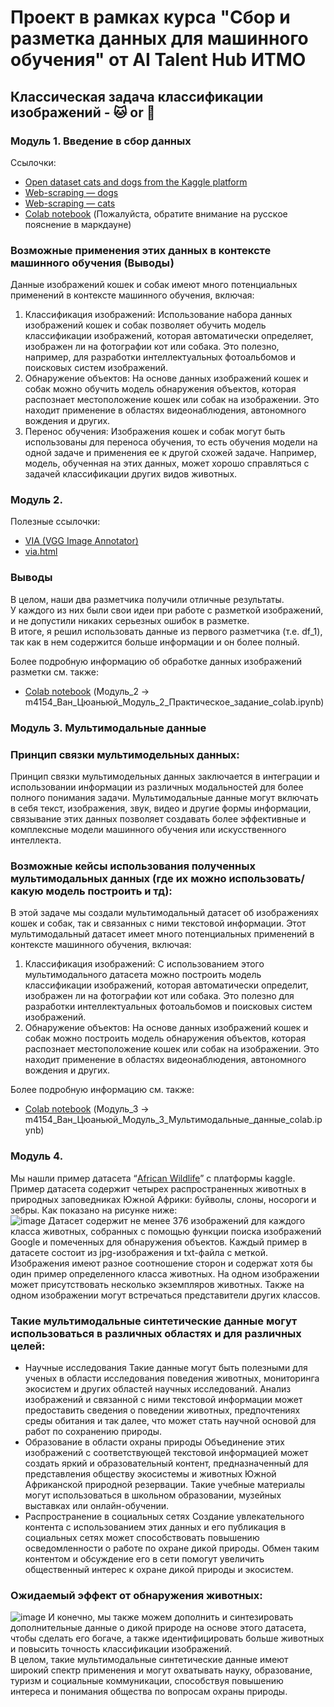 # Проект в рамках курса "Сбор и разметка данных для машинного обучения" от AI Talent Hub ИТМО
## Классическая задача классификации изображений - 🐱 or 🐶
### Модуль 1. Введение в сбор данных  
Cсылочки:
- [Open dataset cats and dogs from the Kaggle platform](https://www.kaggle.com/datasets/tongpython/cat-and-dog/data)
- [Web-scraping — dogs](https://pixnio.com/ru/%25D1%2584%25D0%25BE%25D1%2582%25D0%25BE/%D0%B6%D0%B8%D0%B2%D0%BE%D1%82%D0%BD%D1%8B%D1%85/%D1%81%D0%BE%D0%B1%D0%B0%D0%BA%D0%B8) 
- [Web-scraping — cats](https://pixnio.com/ru/%25D1%2582%25D0%25B5%25D0%25B3/%D0%BA%D0%BE%D1%88%D0%BA%D0%B0)
- [Colab notebook](https://colab.research.google.com/drive/1QefrCfW0jj-GqKXbrjAlOsS6Pw4Xmdvp?usp=sharing) (Пожалуйста, обратите внимание на русское пояснение в маркдауне)
### Возможные применения этих данных в контексте машинного обучения (Выводы)
Данные изображений кошек и собак имеют много потенциальных применений в контексте машинного обучения, включая:
1) Классификация изображений: Использование набора данных изображений кошек и собак позволяет обучить модель классификации изображений, которая автоматически определяет, изображен ли на фотографии кот или собака. Это полезно, например, для разработки интеллектуальных фотоальбомов и поисковых систем изображений.
2) Обнаружение объектов: На основе данных изображений кошек и собак можно обучить модель обнаружения объектов, которая распознает местоположение кошек или собак на изображении. Это находит применение в областях видеонаблюдения, автономного вождения и других.
3) Перенос обучения: Изображения кошек и собак могут быть использованы для переноса обучения, то есть обучения модели на одной задаче и применения ее к другой схожей задаче. Например, модель, обученная на этих данных, может хорошо справляться с задачей классификации других видов животных.

### Модуль 2.
Полезные ссылочки:
- [VIA (VGG Image Annotator)](https://www.robots.ox.ac.uk/~vgg/software/via/)
- [via.html](https://www.robots.ox.ac.uk/~vgg/software/via/via.html)
### Выводы
В целом, наши два разметчика получили отличные результаты.  
У каждого из них были свои идеи при работе с разметкой изображений, и не допустили никаких серьезных ошибок в разметке.  
В итоге, я решил использовать данные из первого разметчика (т.е. df_1), так как в нем содержится больше информации и он более полный.

Более подробную информацию об обработке данных изображений разметки см. также:
- [Colab notebook](https://colab.research.google.com/drive/1zZKYIRrRDK33TuXnf-8n25ErVvXv51Cn?usp=sharing) (Модуль_2 → m4154_Ван_Цюаньюй_Модуль_2_Практическое_задание_colab.ipynb)

### Модуль 3. Мультимодальные данные
### Принцип связки мультимодельных данных:
Принцип связки мультимодельных данных заключается в интеграции и использовании информации из различных модальностей для более полного понимания задачи. Мультимодальные данные могут включать в себя текст, изображения, звук, видео и другие формы информации, связывание этих данных позволяет создавать более эффективные и комплексные модели машинного обучения или искусственного интеллекта.
### Возможные кейсы использования полученных мультимодальных данных (где их можно использовать/какую модель построить и тд):
В этой задаче мы создали мультимодальный датасет об изображениях кошек и собак, так и связанных с ними текстовой информации.
Этот мультимодальный датасет имеет много потенциальных применений в контексте машинного обучения, включая:
1) Классификация изображений: С использованием этого мультимодального датасета можно построить модель классификации изображений, которая автоматически определит, изображен ли на фотографии кот или собака. Это полезно для разработки интеллектуальных фотоальбомов и поисковых систем изображений.
2) Обнаружение объектов: На основе данных изображений кошек и собак можно построить модель обнаружения объектов, которая распознает местоположение кошек или собак на изображении. Это находит применение в областях видеонаблюдения, автономного вождения и других.

Более подробную информацию см. также:
- [Colab notebook](https://colab.research.google.com/drive/1oT3BOKGsF5d8R9MCGOcwoeH8Gvysx13I?usp=sharing) (Модуль_3 → m4154_Ван_Цюаньюй_Модуль_3_Мультимодальные_данные_colab.ipynb)

### Модуль 4.
Мы нашли пример датасета “[African Wildlife](https://www.kaggle.com/datasets/biancaferreira/african-wildlife/data)” с платформы kaggle.  
Пример датасета содержит четырех распространенных животных в природных заповедниках Южной Африки: буйволы, слоны, носороги и зебры. 
Как показано на рисунке ниже:  
![image](https://github.com/gdnjr5233/Data-collection-and-markup-for-machine-learning/assets/64023974/e6c08f08-1238-4d2a-8844-6c93e9d7034c)
Датасет содержит не менее 376 изображений для каждого класса животных, собранных с помощью функции поиска изображений Google и помеченных для обнаружения объектов. Каждый пример в датасете состоит из jpg-изображения и txt-файла с меткой. Изображения имеют разное соотношение сторон и содержат хотя бы один пример определенного класса животных. На одном изображении может присутствовать несколько экземпляров животных. Также на одном изображении могут встречаться представители других классов.
### Такие мультимодальные синтетические данные могут использоваться в различных областях и для различных целей:
- Научные исследования
Такие данные могут быть полезными для ученых в области исследования поведения животных, мониторинга экосистем и других областей научных исследований. Анализ изображений и связанной с ними текстовой информации может предоставить сведения о поведении животных, предпочтениях среды обитания и так далее, что может стать научной основой для работ по сохранению природы.
- Образование в области охраны природы
Объединение этих изображений с соответствующей текстовой информацией может создать яркий и образовательный контент, предназначенный для представления обществу экосистемы и животных Южной Африканской природной резервации. Такие учебные материалы могут использоваться в школьном образовании, музейных выставках или онлайн-обучении.
- Распространение в социальных сетях
Создание увлекательного контента с использованием этих данных и его публикация в социальных сетях может способствовать повышению осведомленности о работе по охране дикой природы. Обмен таким контентом и обсуждение его в сети помогут увеличить общественный интерес к охране дикой природы и экосистем.
### Ожидаемый эффект от обнаружения животных:
![image](https://github.com/gdnjr5233/Data-collection-and-markup-for-machine-learning/assets/64023974/85e4e9f1-19e1-40cb-9633-106f6b978cb8)
И конечно, мы также можем дополнить и синтезировать дополнительные данные о дикой природе на основе этого датасета, чтобы сделать его богаче, а также идентифицировать больше животных и повысить точность классификации изображений.  
В целом, такие мультимодальные синтетические данные имеют широкий спектр применения и могут охватывать науку, образование, туризм и социальные коммуникации, способствуя повышению интереса и понимания общества по вопросам охраны природы.
